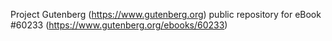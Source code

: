 Project Gutenberg (https://www.gutenberg.org) public repository for
eBook #60233 (https://www.gutenberg.org/ebooks/60233)
